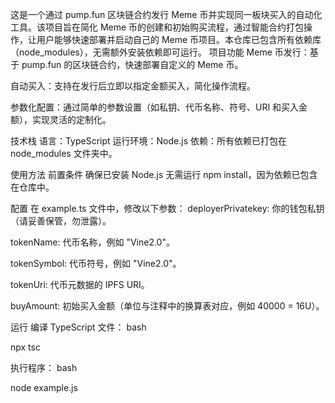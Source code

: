 这是一个通过 pump.fun 区块链合约发行 Meme 币并实现同一板块买入的自动化工具。该项目旨在简化 Meme 币的创建和初始购买流程，通过智能合约打包操作，让用户能够快速部署并启动自己的 Meme 币项目。本仓库已包含所有依赖库（node_modules），无需额外安装依赖即可运行。
项目功能
Meme 币发行：基于 pump.fun 的区块链合约，快速部署自定义的 Meme 币。

自动买入：支持在发行后立即以指定金额买入，简化操作流程。

参数化配置：通过简单的参数设置（如私钥、代币名称、符号、URI 和买入金额），实现灵活的定制化。

技术栈
语言：TypeScript
运行环境：Node.js
依赖：所有依赖已打包在 node_modules 文件夹中。

使用方法
前置条件
确保已安装 Node.js
无需运行 npm install，因为依赖已包含在仓库中。

配置
在 example.ts 文件中，修改以下参数：
deployerPrivatekey: 你的钱包私钥（请妥善保管，勿泄露）。

tokenName: 代币名称，例如 "Vine2.0"。

tokenSymbol: 代币符号，例如 "Vine2.0"。

tokenUri: 代币元数据的 IPFS URI。

buyAmount: 初始买入金额（单位与注释中的换算表对应，例如 40000 = 16U）。

运行
编译 TypeScript 文件：
bash

npx tsc

执行程序：
bash

node example.js

